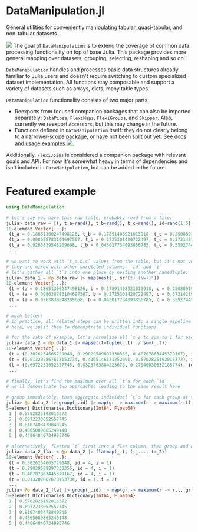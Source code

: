 # DataManipulation.jl

General utilities for conveniently manipulating tabular, quasi-tabular, and non-tabular datasets.

![](https://img.shields.io/badge/motivation-why%3F-brightgreen) 
The goal of `DataManipulation` is to extend the coverage of common data processing functionality on top of base Julia. This package provides more general mapping over datasets, grouping, selecting, reshaping and so on.

`DataManipulation` handles and processes basic data structures already familiar to Julia users and doesn't require switching to custom specialized dataset implementation. All functions stay composable and support a variety of datasets such as arrays, dicts, many table types.

`DataManipulation` functionality consists of two major parts.
- Reexports from focused companion packages that can also be imported separately: `DataPipes`, `FlexiMaps`, `FlexiGroups`, and `Skipper`. Also, currently we reexport `Accessors`, but this may change in the future.
- Functions defined in `DataManipulation` itself: they do not clearly belong to a narrower-scope package, or have not been split out yet. See [docs and usage examples ![](https://img.shields.io/badge/docs-examples-brightgreen?logo=julia)](https://aplavin.github.io/AccessorsExtra.jl/examples/notebook.html).

Additionally, `FlexiJoins` is considered a companion package with relevant goals and API. For now it's somewhat heavy in terms of dependencies and isn't included in `DataManipulation`, but can be added in the future.


# Featured example
```julia
using DataManipulation

# let's say you have this raw table, probably read from a file:
julia> data_raw = [(; t_a=rand(), t_b=rand(), t_c=rand(), id=rand(1:5), i) for i in 1:10]
10-element Vector{...}:
 (t_a = 0.18651300247498126, t_b = 0.17891408921013918, t_c = 0.25088919057346093, id = 4, i = 1)
 (t_a = 0.008638783104697567, t_b = 0.2725301420722497, t_c = 0.3731421925708567, id = 1, i = 2)
 (t_a = 0.9263839548209668, t_b = 0.043017734093856785, t_c = 0.35927442939296217, id = 2, i = 3)
 ...

# we want to work with `t_a,b,c` values from the table, but it's not very convenient as-is:
# they are mixed with other unrelated columns, `id` and `i`
# let's gather all `t`s into one place by nesting another namedtuple:
julia> data_1 = @p data_raw |> map(nest(_, sr"(t)_(\w+)"))
10-element Vector{...}:
 (t = (a = 0.18651300247498126, b = 0.17891408921013918, c = 0.25088919057346093), id = 4, i = 1)
 (t = (a = 0.008638783104697567, b = 0.2725301420722497, c = 0.3731421925708567), id = 1, i = 2)
 (t = (a = 0.9263839548209668, b = 0.043017734093856785, c = 0.35927442939296217), id = 2, i = 3)
 ...

# much better!
# in practice, all related steps can be written into a single pipeline @p ...,
# here, we split them to demonstrate individual functions

# for the sake of example, let's normalize all `t`s to sum to 1 for each row:
julia> data_2 = @p data_1 |> mapset(t=Tuple(_.t) ./ sum(_.t))
10-element Vector{...}:
 (t = (0.3026254665729048, 0.29029589897330355, 0.40707863445379167), id = 4, i = 1)
 (t = (0.013202867673153734, 0.4165146131252091, 0.5702825192016372), id = 1, i = 2)
 (t = (0.6972233052557745, 0.0323763884223678, 0.27040030632185774), id = 2, i = 3)
 ...

# finally, let's find the maximum over all `t`s for each `id`
# we'll demonstrate two approaches leading to the same result here

# group immediately, then aggregate individual `t`s for each group at two levels - within row, and among rows:
julia> @p data_2 |> group(_.id) |> map(gr -> maximum(r -> maximum(r.t), gr))
5-element Dictionaries.Dictionary{Int64, Float64}
 1 │ 0.5702825192016372
 2 │ 0.6972233052557745
 3 │ 0.8107403478840245
 4 │ 0.4865089865249148
 5 │ 0.44064846734993746

# alternatively, flatten `t` first into a flat column, then group and aggregate at a single level:
julia> data_2_flat = @p data_2 |> flatmap(_.t, (;_..., t=_2))
30-element Vector{...}:
 (t = 0.3026254665729048, id = 4, i = 1)
 (t = 0.29029589897330355, id = 4, i = 1)
 (t = 0.40707863445379167, id = 4, i = 1)
 (t = 0.013202867673153734, id = 1, i = 2)
 ...
julia> @p data_2_flat |> group(_.id) |> map(gr -> maximum(r -> r.t, gr))
5-element Dictionaries.Dictionary{Int64, Float64}
 1 │ 0.5702825192016372
 2 │ 0.6972233052557745
 3 │ 0.8107403478840245
 4 │ 0.4865089865249148
 5 │ 0.44064846734993746
```

